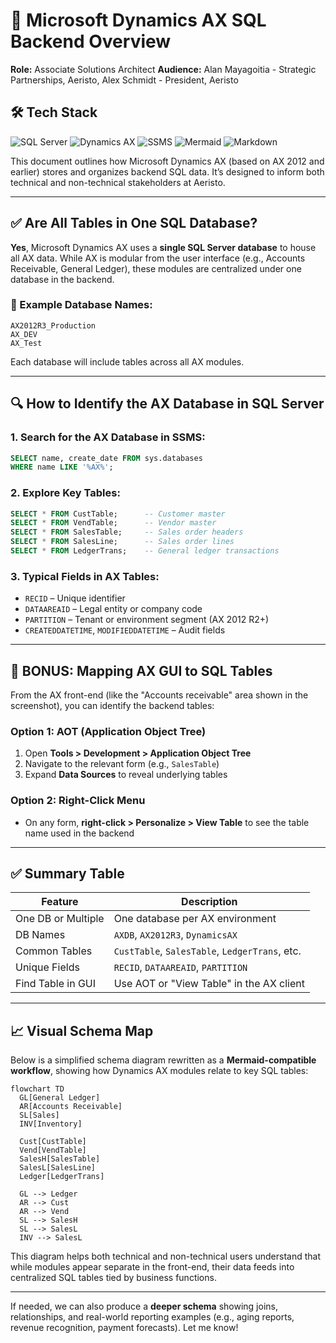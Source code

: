 # 📘 Microsoft Dynamics AX SQL Backend Overview

**Role:** Associate Solutions Architect
**Audience:** Alan Mayagoitia - Strategic Partnerships, Aeristo, Alex Schmidt - President, Aeristo

## 🛠️ Tech Stack

![SQL Server](https://img.shields.io/badge/SQL%20Server-CC2927?logo=microsoftsqlserver\&logoColor=white)
![Dynamics AX](https://img.shields.io/badge/Microsoft%20Dynamics%20AX-0078D4?logo=microsoft\&logoColor=white)
![SSMS](https://img.shields.io/badge/SQL%20Server%20Management%20Studio-343434?logo=microsoft\&logoColor=white)
![Mermaid](https://img.shields.io/badge/Mermaid%20JS-00B4CC?logo=mermaid\&logoColor=white)
![Markdown](https://img.shields.io/badge/Markdown-000000?logo=markdown\&logoColor=white)

This document outlines how Microsoft Dynamics AX (based on AX 2012 and earlier) stores and organizes backend SQL data. It’s designed to inform both technical and non-technical stakeholders at Aeristo.

---

## ✅ Are All Tables in One SQL Database?

**Yes**, Microsoft Dynamics AX uses a **single SQL Server database** to house all AX data. While AX is modular from the user interface (e.g., Accounts Receivable, General Ledger), these modules are centralized under one database in the backend.

### 📌 Example Database Names:

```text
AX2012R3_Production
AX_DEV
AX_Test
```

Each database will include tables across all AX modules.

---

## 🔍 How to Identify the AX Database in SQL Server

### 1. Search for the AX Database in SSMS:

```sql
SELECT name, create_date FROM sys.databases
WHERE name LIKE '%AX%';
```

### 2. Explore Key Tables:

```sql
SELECT * FROM CustTable;      -- Customer master
SELECT * FROM VendTable;      -- Vendor master
SELECT * FROM SalesTable;     -- Sales order headers
SELECT * FROM SalesLine;      -- Sales order lines
SELECT * FROM LedgerTrans;    -- General ledger transactions
```

### 3. Typical Fields in AX Tables:

* `RECID` – Unique identifier
* `DATAAREAID` – Legal entity or company code
* `PARTITION` – Tenant or environment segment (AX 2012 R2+)
* `CREATEDDATETIME`, `MODIFIEDDATETIME` – Audit fields

---

## 🎯 BONUS: Mapping AX GUI to SQL Tables

From the AX front-end (like the "Accounts receivable" area shown in the screenshot), you can identify the backend tables:

### Option 1: AOT (Application Object Tree)

1. Open **Tools > Development > Application Object Tree**
2. Navigate to the relevant form (e.g., `SalesTable`)
3. Expand **Data Sources** to reveal underlying tables

### Option 2: Right-Click Menu

* On any form, **right-click > Personalize > View Table** to see the table name used in the backend

---

## ✅ Summary Table

| Feature            | Description                                    |
| ------------------ | ---------------------------------------------- |
| One DB or Multiple | One database per AX environment                |
| DB Names           | `AXDB`, `AX2012R3`, `DynamicsAX`               |
| Common Tables      | `CustTable`, `SalesTable`, `LedgerTrans`, etc. |
| Unique Fields      | `RECID`, `DATAAREAID`, `PARTITION`             |
| Find Table in GUI  | Use AOT or "View Table" in the AX client       |

---

## 📈 Visual Schema Map

Below is a simplified schema diagram rewritten as a **Mermaid-compatible workflow**, showing how Dynamics AX modules relate to key SQL tables:

```mermaid
flowchart TD
  GL[General Ledger]
  AR[Accounts Receivable]
  SL[Sales]
  INV[Inventory]

  Cust[CustTable]
  Vend[VendTable]
  SalesH[SalesTable]
  SalesL[SalesLine]
  Ledger[LedgerTrans]

  GL --> Ledger
  AR --> Cust
  AR --> Vend
  SL --> SalesH
  SL --> SalesL
  INV --> SalesL
```

This diagram helps both technical and non-technical users understand that while modules appear separate in the front-end, their data feeds into centralized SQL tables tied by business functions.

---

If needed, we can also produce a **deeper schema** showing joins, relationships, and real-world reporting examples (e.g., aging reports, revenue recognition, payment forecasts). Let me know!
